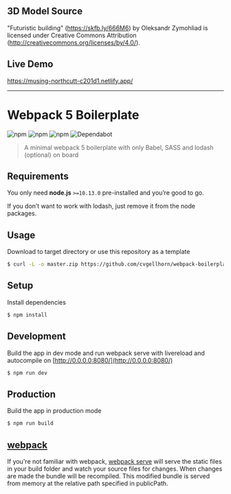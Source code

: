 ## 3D Model Source
"Futuristic building" (https://skfb.ly/666M6) by Oleksandr Zymohliad is licensed under Creative Commons Attribution (http://creativecommons.org/licenses/by/4.0/).

## Live Demo
https://musing-northcutt-c201d1.netlify.app/

----

Webpack 5 Boilerplate
===========
![npm](https://img.shields.io/npm/v/webpack?label=webpack&style=flat-square&logo=webpack)
![npm](https://img.shields.io/npm/v/webpack-cli?label=webpack-cli&style=flat-square&logo=webpack)
![npm](https://img.shields.io/badge/dependencies-up--to--date-green?style=flat-square&logo=npm&color=success)
![Dependabot](https://flat.badgen.net/dependabot/cvgellhorn/webpack-boilerplate?icon=dependabot)

> A minimal webpack 5 boilerplate with only Babel, SASS and lodash (optional) on board

## Requirements
You only need <b>node.js</b> `>=10.13.0` pre-installed and you’re good to go. 

If you don’t want to work with lodash, just remove it from the node packages.

## Usage
Download to target directory or use this repository as a template
```sh
$ curl -L -o master.zip https://github.com/cvgellhorn/webpack-boilerplate/archive/master.zip && unzip master.zip && rm master.zip && mv ./webpack-boilerplate-master/{.,}* ./ && rm -r ./webpack-boilerplate-master
```

## Setup
Install dependencies
```sh
$ npm install
```

## Development
Build the app in dev mode and run webpack serve with livereload and autocompile on [http://0.0.0.0:8080/](http://0.0.0.0:8080/)
```sh
$ npm run dev
```
## Production
Build the app in production mode
```sh
$ npm run build
```

## [webpack](https://webpack.js.org/)
If you're not familiar with webpack, [webpack serve](https://github.com/webpack/webpack-cli/blob/master/packages/serve/README.md#webpack-cli-serve) will serve the static files in your build folder and watch your source files for changes.
When changes are made the bundle will be recompiled. This modified bundle is served from memory at the relative path specified in publicPath.
